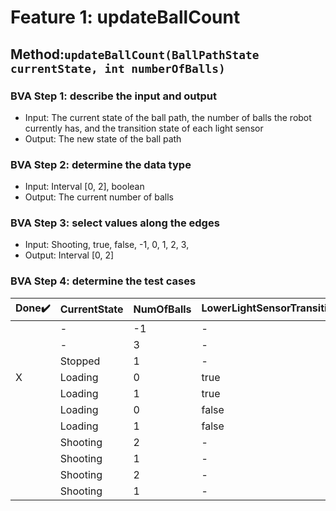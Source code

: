 # Feature 1: updateBallCount

## Method:`updateBallCount(BallPathState currentState, int numberOfBalls)`

### BVA Step 1: describe the input and output

* Input: The current state of the ball path, the number of balls the robot currently has, and the transition state of each light sensor
* Output: The new state of the ball path

### BVA Step 2: determine the data type

* Input: Interval [0, 2], boolean
* Output: The current number of balls

### BVA Step 3: select values along the edges

* Input: Shooting, true, false, -1, 0, 1, 2, 3,
* Output: Interval [0, 2]

### BVA Step 4: determine the test cases


| Done:heavy_check_mark: | CurrentState | NumOfBalls | LowerLightSensorTransitioned:pencil2: | ShooterLightSensorTransitioned:pencil2: | *NewNumBalls* | *Exception*     |
| ------------------------ | :------------- | ------------ | --------------------------------------- | ----------------------------------------- | --------------- | :---------------- |
|                        | -            | -1         | -                                     | -                                       | -             | IllegalArgument |
|                        | -            | 3          | -                                     | -                                       | -             | IllegalArgument |
|                        | Stopped      | 1          | -                                     | -                                       | 1             | -               |
| X                      | Loading      | 0          | true                                  | -                                       | 1             | -               |
|                        | Loading      | 1          | true                                  | -                                       | 2             | -               |
|                        | Loading      | 0          | false                                 | -                                       | 0             | -               |
|                        | Loading      | 1          | false                                 | -                                       | 1             | -               |
|                        | Shooting     | 2          | -                                     | true                                    | 1             | -               |
|                        | Shooting     | 1          | -                                     | true                                    | 0             | -               |
|                        | Shooting     | 2          | -                                     | false                                   | 2             | -               |
|                        | Shooting     | 1          | -                                     | false                                   | 1             | -               |
